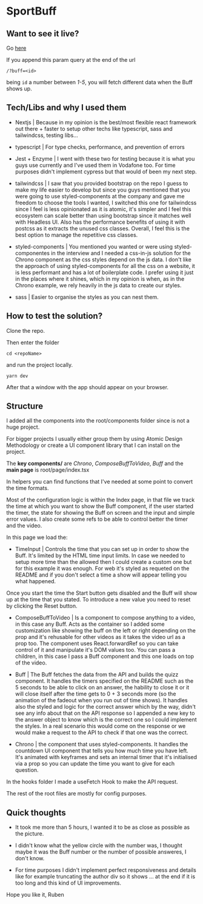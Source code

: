 # SportBuff

## Want to see it live?

Go [here](https://vidquizz.vercel.app/)

If you append this param query at the end of the url

```
/?buff=<id>
```

being `id` a number between _1-5_, you will fetch different data when the Buff shows up.

## Tech/Libs and why I used them

- Nextjs | Because in my opinion is the best/most flexible react framework out there + faster to setup other techs like typescript, sass and tailwindcss, testing libs...

- typescript | For type checks, performance, and prevention of errors

- Jest + Enzyme | I went with these two for testing because it is what you guys use currently and I've used them in Vodafone too. For time purposes didn't implement cypress but that would of been my next step.

- tailwindcss | I saw that you provided bootstrap on the repo I guess to make my life easier to develop but since you guys mentioned that you were going to use styled-components at the company and gave me freedom to choose the tools I wanted, I switched this one for tailwindcss since I feel is less opinionated as it is atomic, it's simpler and I feel this ecosystem can scale better than using bootstrap since it matches well with Headless UI. Also has the performance benefits of using it with postcss as it extracts the unused css classes. Overall, I feel this is the best option to manage the repetitive css classes.

- styled-components | You mentioned you wanted or were using styled-componentes in the interview and I needed a css-in-js solution for the Chrono component as the css styles depend on the js data. I don't like the approach of using styled-components for all the css on a website, it is less performant and has a lot of boilerplate code. I prefer using it just in the places where it shines, which in my opinion is when, as in the Chrono example, we rely heavily in the js data to create our styles.

- sass | Easier to organise the styles as you can nest them.

## How to test the solution?

Clone the repo.

Then enter the folder

```
cd <repoName>
```

and run the project locally.

```
yarn dev
```

After that a window with the app should appear on your browser.

## Structure

I added all the components into the root/components folder since is not a huge project.

For bigger projects I usually either group them by using Atomic Design Methodology or create a UI component library that I can install on the project.

The **key components/** are _Chrono_, _ComposeBuffToVideo_, _Buff_ and the **main page** is root/page/index.tsx

In helpers you can find functions that I've needed at some point to convert the time formats.

Most of the configuration logic is within the Index page, in that file we track the time at which you want to show the Buff component, if the user started the timer, the state for showing the Buff on screen and the input and simple error values. I also create some refs to be able to control better the timer and the video.

In this page we load the:

- TimeInput | Controls the time that you can set up in order to show the Buff. It's limited by the HTML time input limits. In case we needed to setup more time than the allowed then I could create a custom one but for this example it was enough. For web it's styled as requeted on the README and if you don't select a time a show will appear telling you what happened.

Once you start the time the Start button gets disabled and the Buff will show up at the time that you stated. To introduce a new value you need to reset by clicking the Reset button.

- ComposeBuffToVideo | Is a component to compose anything to a video, in this case any Buff. Acts as the container so I added some customization like showing the buff on the left or right depending on the prop and it's rehusable for other videos as it takes the video url as a prop too. The component uses React.forwardRef so you can take control of it and manipulate it's DOM values too. You can pass a children, in this case I pass a Buff component and this one loads on top of the video.

- Buff | The Buff fetches the data from the API and builds the quizz component. It handles the timers specified on the README such as the 5 seconds to be able to click on an answer, the hability to close it or it will close itself after the time gets to 0 + 3 seconds more (so the animation of the fadeout when you run out of time shows). It handles also the styled and logic for the correct answer which by the way, didn't see any info about that on the API response so I appended a new key to the answer object to know which is the correct one so I could implement the styles. In a real scenario this would come on the response or we would make a request to the API to check if that one was the correct.

- Chrono | the component that uses styled-components. It handles the countdown UI component that tells you how much time you have left. It's animated with keyframes and sets an internal timer that it's initialised via a prop so you can update the time you want to give for each question.

In the hooks folder I made a useFetch Hook to make the API request.

The rest of the root files are mostly for config purposes.

## Quick thoughts

- It took me more than 5 hours, I wanted it to be as close as possible as the picture.

- I didn't know what the yellow circle with the number was, I thought maybe it was the Buff number or the number of possible answeres, I don't know.

- For time purposes I didn't implement perfect responsiveness and details like for example truncating the author div so it shows ... at the end if it is too long and this kind of UI improvements.

Hope you like it,
Ruben
